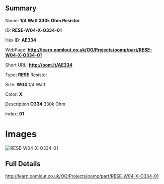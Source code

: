 

## Summary
 
Name: __1/4 Watt 330k Ohm Resistor__

ID: __RESE-W04-X-O334-01__

Hex ID: __AE334__

WebPage: __http://learn.oomlout.co.uk/OO/Projects/oomp/part/RESE-W04-X-O334-01__

Short URL: __http://oom.lt/AE334__


Type: __RESE__ Resistor 

Size: __W04__ 1/4 Watt 

Color: __X__  

Description __O334__ 330k Ohm 

Index: __01__


 # Images
![RESE-W04-X-O334-01](http://oomlout.com/oomp-gen/parts/RESE-W04-X-O334-01/RESE-W04-X-O334-01_420.jpg)



 ## Full Details

 http://learn.oomlout.co.uk/OO/Projects/oomp/part/RESE-W04-X-O334-01














